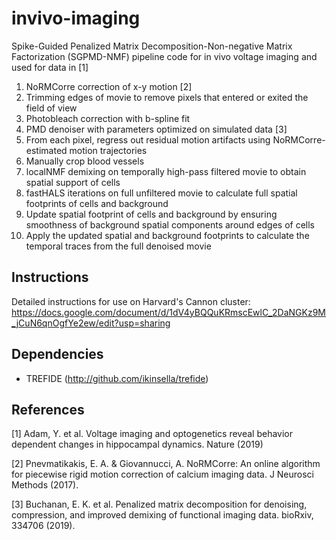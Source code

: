 # invivo-imaging

Spike-Guided Penalized Matrix Decomposition-Non-negative Matrix Factorization (SGPMD-NMF) pipeline code for in vivo voltage imaging and used for data in [1]

1.	NoRMCorre correction of x-y motion [2]
2.	Trimming edges of movie to remove pixels that entered or exited the field of view
3.	Photobleach correction with b-spline fit
4.	PMD denoiser with parameters optimized on simulated data [3]
5.	From each pixel, regress out residual motion artifacts using NoRMCorre-estimated motion trajectories   
6.	Manually crop blood vessels
7.	localNMF demixing on temporally high-pass filtered movie to obtain spatial support of cells
8.  fastHALS iterations on full unfiltered movie to calculate full spatial footprints of cells and background
9.	Update spatial footprint of cells and background by ensuring smoothness of background spatial components around edges of cells
10.	Apply the updated spatial and background footprints to calculate the temporal traces from the full denoised movie

## Instructions

Detailed instructions for use on Harvard's Cannon cluster: https://docs.google.com/document/d/1dV4yBQQuKRmscEwlC_2DaNGKz9M_jCuN6qnOgfYe2ew/edit?usp=sharing

## Dependencies

* TREFIDE (http://github.com/ikinsella/trefide)

## References

[1] Adam, Y. et al. Voltage imaging and optogenetics reveal behavior dependent changes in hippocampal dynamics. Nature (2019)

[2] Pnevmatikakis, E. A. & Giovannucci, A. NoRMCorre: An online algorithm for piecewise rigid motion correction of calcium imaging data. J Neurosci Methods (2017). 

[3] Buchanan, E. K. et al. Penalized matrix decomposition for denoising, compression, and improved demixing of functional imaging data. bioRxiv, 334706 (2019). 
